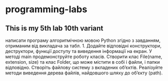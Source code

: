 # programming-labs

## This is my 5th lab 10th variant

написати програму алгоритмічною мовою Python згідно з завданням, отриманим від викладача за табл. 1. Додайте відповідні конструктори, деструктори, функції доступу та виведення інформації на екран. У методі main продемонструйте роботу класів. Створити клас File(name, extension, size) та клас Folder, що може містити в собі і файли, і папки відповідно. Створіть файлову систему з вкладених об’єктів. Реалізуйте методи виведення дерева файлів, найдовшого шляху до об’єкту (path).

